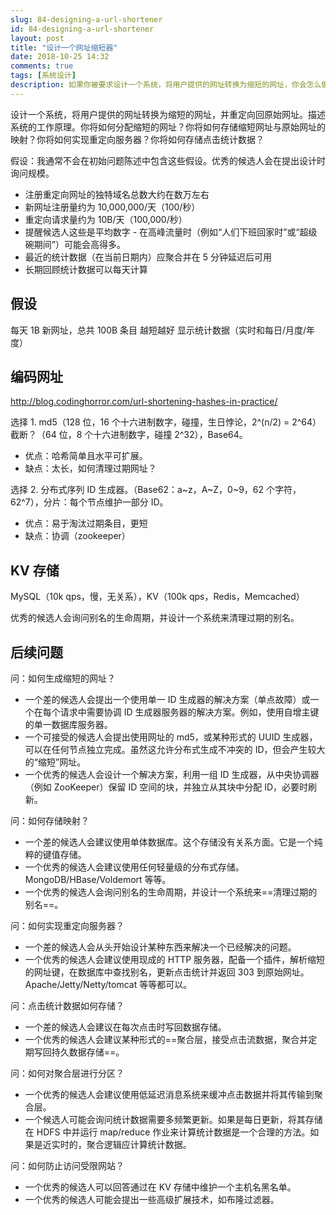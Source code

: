 ```yaml
---
slug: 84-designing-a-url-shortener
id: 84-designing-a-url-shortener
layout: post
title: "设计一个网址缩短器"
date: 2018-10-25 14:32
comments: true
tags: [系统设计]
description: 如果你被要求设计一个系统，将用户提供的网址转换为缩短的网址，你会怎么做？你将如何分配缩短的网址？你将如何实现重定向服务器？你将如何存储点击统计数据？
---
```


设计一个系统，将用户提供的网址转换为缩短的网址，并重定向回原始网址。描述系统的工作原理。你将如何分配缩短的网址？你将如何存储缩短网址与原始网址的映射？你将如何实现重定向服务器？你将如何存储点击统计数据？

假设：我通常不会在初始问题陈述中包含这些假设。优秀的候选人会在提出设计时询问规模。

- 注册重定向网址的独特域名总数大约在数万左右
- 新网址注册量约为 10,000,000/天（100/秒）
- 重定向请求量约为 10B/天（100,000/秒）
- 提醒候选人这些是平均数字 - 在高峰流量时（例如“人们下班回家时”或“超级碗期间”）可能会高得多。
- 最近的统计数据（在当前日期内）应聚合并在 5 分钟延迟后可用
- 长期回顾统计数据可以每天计算

## 假设

每天 1B 新网址，总共 100B 条目
越短越好
显示统计数据（实时和每日/月度/年度）

## 编码网址
http://blog.codinghorror.com/url-shortening-hashes-in-practice/

选择 1. md5（128 位，16 个十六进制数字，碰撞，生日悖论，2^(n/2) = 2^64）截断？（64 位，8 个十六进制数字，碰撞 2^32），Base64。

* 优点：哈希简单且水平可扩展。
* 缺点：太长，如何清理过期网址？

选择 2. 分布式序列 ID 生成器。（Base62：a~z，A~Z，0~9，62 个字符，62^7），分片：每个节点维护一部分 ID。

* 优点：易于淘汰过期条目，更短
* 缺点：协调（zookeeper）

## KV 存储

MySQL（10k qps，慢，无关系），KV（100k qps，Redis，Memcached）

优秀的候选人会询问别名的生命周期，并设计一个系统来清理过期的别名。

## 后续问题
问：如何生成缩短的网址？

* 一个差的候选人会提出一个使用单一 ID 生成器的解决方案（单点故障）或一个在每个请求中需要协调 ID 生成器服务器的解决方案。例如，使用自增主键的单一数据库服务器。
* 一个可接受的候选人会提出使用网址的 md5，或某种形式的 UUID 生成器，可以在任何节点独立完成。虽然这允许分布式生成不冲突的 ID，但会产生较大的“缩短”网址。
* 一个优秀的候选人会设计一个解决方案，利用一组 ID 生成器，从中央协调器（例如 ZooKeeper）保留 ID 空间的块，并独立从其块中分配 ID，必要时刷新。

问：如何存储映射？

* 一个差的候选人会建议使用单体数据库。这个存储没有关系方面。它是一个纯粹的键值存储。
* 一个优秀的候选人会建议使用任何轻量级的分布式存储。MongoDB/HBase/Voldemort 等等。
* 一个优秀的候选人会询问别名的生命周期，并设计一个系统来==清理过期的别名==。

问：如何实现重定向服务器？

* 一个差的候选人会从头开始设计某种东西来解决一个已经解决的问题。
* 一个优秀的候选人会建议使用现成的 HTTP 服务器，配备一个插件，解析缩短的网址键，在数据库中查找别名，更新点击统计并返回 303 到原始网址。Apache/Jetty/Netty/tomcat 等等都可以。

问：点击统计数据如何存储？

* 一个差的候选人会建议在每次点击时写回数据存储。
* 一个优秀的候选人会建议某种形式的==聚合层，接受点击流数据，聚合并定期写回持久数据存储==。

问：如何对聚合层进行分区？

* 一个优秀的候选人会建议使用低延迟消息系统来缓冲点击数据并将其传输到聚合层。
* 一个候选人可能会询问统计数据需要多频繁更新。如果是每日更新，将其存储在 HDFS 中并运行 map/reduce 作业来计算统计数据是一个合理的方法。如果是近实时的，聚合逻辑应计算统计数据。

问：如何防止访问受限网站？

* 一个优秀的候选人可以回答通过在 KV 存储中维护一个主机名黑名单。
* 一个优秀的候选人可能会提出一些高级扩展技术，如布隆过滤器。
